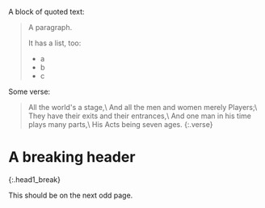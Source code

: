A block of quoted text:

> A paragraph.
> 
> It has a list, too:
> 
> - a
> - b
> - c

Some verse:

> All the world's a stage,\\
> And all the men and women merely Players;\\
> They have their exits and their entrances,\\
> And one man in his time plays many parts,\\
> His Acts being seven ages.
{:.verse}

# A breaking header
{:.head1_break}

This should be on the next odd page.